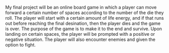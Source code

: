 My final project will be an online board game in which a player
can move forward a certain number of spaces according to the number of the die they roll.
The player will start with a certain amount of life energy, and if that runs out before reaching the final desination,
then the player dies and the game is over. The purpose of the game is to make it to the end and survive.
Upon landing on certain spaces, the player will be prompted with a positive or negative situation.
The player will also encounter enemies and given the option to fight.
